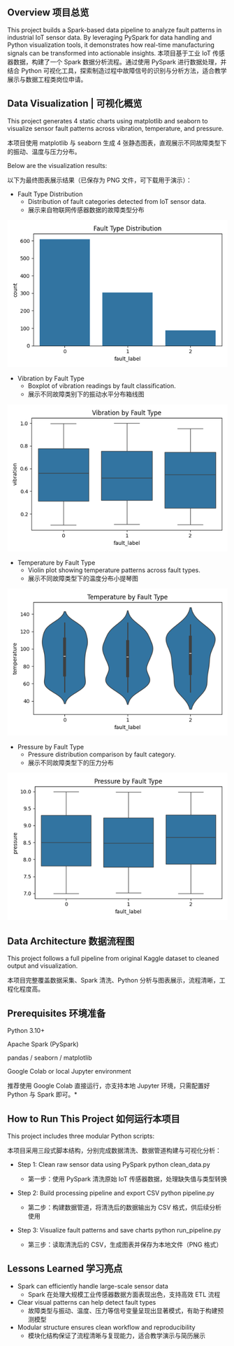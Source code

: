 ## Overview 项目总览

This project builds a Spark-based data pipeline to analyze fault patterns in industrial IoT sensor data. By leveraging PySpark for data handling and Python visualization tools, it demonstrates how real-time manufacturing signals can be transformed into actionable insights.
本项目基于工业 IoT 传感器数据，构建了一个 Spark 数据分析流程。通过使用 PySpark 进行数据处理，并结合 Python 可视化工具，探索制造过程中故障信号的识别与分析方法，适合教学展示与数据工程类岗位申请。

## Data Visualization | 可视化概览

This project generates 4 static charts using matplotlib and seaborn to visualize sensor fault patterns across vibration, temperature, and pressure.

本项目使用 matplotlib 与 seaborn 生成 4 张静态图表，直观展示不同故障类型下的振动、温度与压力分布。

Below are the visualization results:

以下为最终图表展示结果（已保存为 PNG 文件，可下载用于演示）：

- Fault Type Distribution
  * Distribution of fault categories detected from IoT sensor data.  
  * 展示来自物联网传感器数据的故障类型分布
    
![Fault Type Distribution](fault_type_distribution.png)  

- Vibration by Fault Type
  * Boxplot of vibration readings by fault classification.  
  * 展示不同故障类别下的振动水平分布箱线图
    
![Vibration by Fault Type](vibration_fault_boxplot.png)  

- Temperature by Fault Type
  * Violin plot showing temperature patterns across fault types.  
  * 展示不同故障类型下的温度分布小提琴图
    
![Temperature by Fault Type](temperature_fault_violinplot.png)  

- Pressure by Fault Type
  * Pressure distribution comparison by fault category.  
  * 展示不同故障类型下的压力分布
    
![Pressure by Fault Type](pressure_fault_boxplot.png)  

## Data Architecture 数据流程图
This project follows a full pipeline from original Kaggle dataset to cleaned output and visualization.

本项目完整覆盖数据采集、Spark 清洗、Python 分析与图表展示，流程清晰，工程化程度高。



## Prerequisites 环境准备

Python 3.10+

Apache Spark (PySpark)

pandas / seaborn / matplotlib

Google Colab or local Jupyter environment

推荐使用 Google Colab 直接运行，亦支持本地 Jupyter 环境，只需配置好 Python 与 Spark 即可。*

## How to Run This Project 如何运行本项目
This project includes three modular Python scripts:

本项目采用三段式脚本结构，分别完成数据清洗、数据管道构建与可视化分析：

- Step 1: Clean raw sensor data using PySpark
python clean_data.py  
  * 第一步：使用 PySpark 清洗原始 IoT 传感器数据，处理缺失值与类型转换

- Step 2: Build processing pipeline and export CSV
python pipeline.py  
  * 第二步：构建数据管道，将清洗后的数据输出为 CSV 格式，供后续分析使用

- Step 3: Visualize fault patterns and save charts
python run_pipeline.py  
  * 第三步：读取清洗后的 CSV，生成图表并保存为本地文件（PNG 格式）

## Lessons Learned 学习亮点

- Spark can efficiently handle large-scale sensor data
  * Spark 在处理大规模工业传感器数据方面表现出色，支持高效 ETL 流程
- Clear visual patterns can help detect fault types
  * 故障类型与振动、温度、压力等信号变量呈现出显著模式，有助于构建预测模型
- Modular structure ensures clean workflow and reproducibility
  * 模块化结构保证了流程清晰与复现能力，适合教学演示与简历展示
